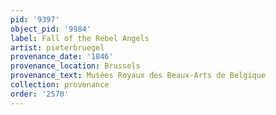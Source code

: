 ```yaml
---
pid: '9397'
object_pid: '9984'
label: Fall of the Rebel Angels
artist: pieterbruegel
provenance_date: '1846'
provenance_location: Brussels
provenance_text: Musées Royaux des Beaux-Arts de Belgique
collection: provenance
order: '2570'
---
```

